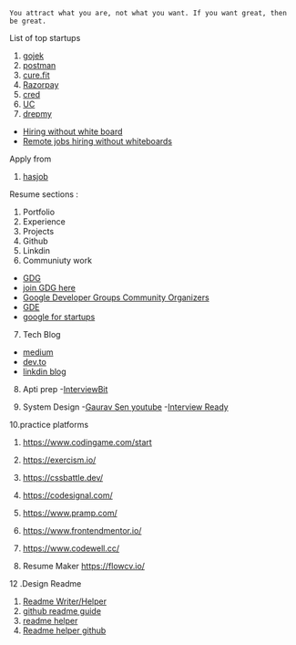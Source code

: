 ```
You attract what you are, not what you want. If you want great, then be great.
```

List of top startups

1. [gojek](https://career.gojek.com/)
2. [postman]()
3. [cure.fit]()
4. [Razorpay]()
5. [cred]()
6. [UC]()
7. [drepmy]()

* [Hiring without white board](https://github.com/poteto/hiring-without-whiteboards)
* [Remote jobs hiring without whiteboards](https://github.com/trstringer/remote-jobs-hiring-without-whiteboards)

Apply from
1. [hasjob](https://hasjob.co/)

Resume sections :
1. Portfolio
2. Experience
3. Projects
4. Github
5. Linkdin
6. Communiuty work 
- [GDG](https://developers.google.com/community/gdg)
- [join GDG here](https://gdg.community.dev/gdg-pune/)
- [Google Developer Groups Community Organizers](https://developers.google.com/community/gdg/organizers)
- [GDE](https://developers.google.com/community/experts)
- [google for startups](https://startup.google.com/)

7. Tech Blog
- [medium](https://medium.com/)
- [dev.to](https://dev.to/)
- [linkdin blog](https://blog.linkedin.com/)

8. Apti prep
-[InterviewBit](https://www.interviewbit.com/)

9. System Design 
-[Gaurav Sen youtube](https://www.youtube.com/channel/UCRPMAqdtSgd0Ipeef7iFsKw)
-[Interview Ready](https://get.interviewready.io/)

10.practice platforms
1. https://www.codingame.com/start
2. https://exercism.io/
3. https://cssbattle.dev/
4. https://codesignal.com/
5. https://www.pramp.com/
6. https://www.frontendmentor.io/
7. https://www.codewell.cc/


11. Resume Maker
https://flowcv.io/

12 .Design Readme

1. [Readme Writer/Helper](https://readme.so/editor)
2. [github readme guide](https://medium.com/theleanprogrammer/a-beginner-guide-to-writing-a-stunning-github-profile-readme-6ee0e211f5a8)
3. [readme helper](https://github.com/anuraghazra/github-readme-stats/blob/master/themes/README.md)
4. [Readme helper github](https://github.com/rahuldkjain/github-profile-readme-generator)

